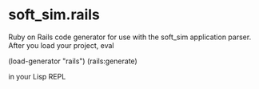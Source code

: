 # soft_sim.rails

Ruby on Rails code generator for use with the soft_sim application parser. After you load your project, eval 

(load-generator "rails")
(rails:generate)

in your Lisp REPL
